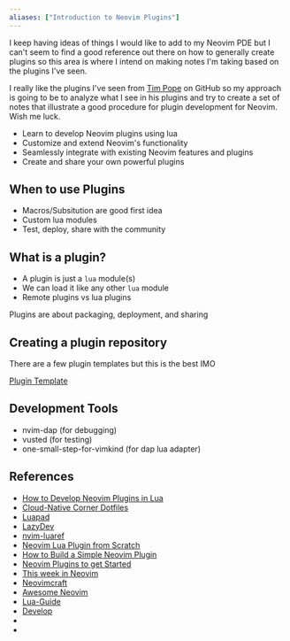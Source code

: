 ```yaml
---
aliases: ["Introduction to Neovim Plugins"]
---
```


I keep having ideas of things I would like to add to my Neovim PDE but I can't seem to find a good reference out there on how to generally create plugins so this area is where I intend on making notes I'm taking based on the plugins I've seen.

I really like the plugins I've seen from [Tim Pope](https://github.com/tpope) on GitHub so my approach is going to be to analyze what I see in his plugins and try to create a set of notes that illustrate a good procedure for plugin development for Neovim. Wish me luck.


- Learn to develop Neovim plugins using lua
- Customize and extend Neovim's functionality
- Seamlessly integrate with existing Neovim features and plugins
- Create and share your own powerful plugins

## When to use Plugins

- Macros/Subsitution are good first idea
- Custom lua modules
- Test, deploy, share with the community

## What is a plugin?

- A plugin is just a `lua` module(s)
- We can load it like any other `lua` module
- Remote plugins vs lua plugins

Plugins are about packaging, deployment, and sharing


## Creating a plugin repository

There are a few plugin templates but this is the best IMO

[Plugin Template](https://github.com/nvimdev/nvim-plugin-template)


## Development Tools

- nvim-dap (for debugging)
- vusted (for testing)
- one-small-step-for-vimkind (for dap lua adapter)




## References

- [How to Develop Neovim Plugins in Lua](https://www.youtube.com/watch?v=yN04HCeOjmo)
- [Cloud-Native Corner Dotfiles](https://www.youtube.com/redirect?event=video_description&redir_token=QUFFLUhqazZOYWVaYmN1YVU4UHRBbEVfaHNwN3ZmMUlSZ3xBQ3Jtc0tuVkdRQy1xdmxQLS10WV9kY2RMWUhGQzVsejhIMS1SdU1XUnFTQ1BYeldzWlhmRWlPbjZ4aFVlUndGRGh3NEpEWjQtYzhmZUxIcXZyNXVRRERQOWo5clQzNG9MN0t1YkZuYmpFdURNNFYyNDFpaldRaw&q=https%3A%2F%2Fgithub.com%2FPiotr1215%2Fdotfiles%2Ftree%2Fmaster%2F.config%2Fnvim&v=yN04HCeOjmo)
- [Luapad](https://github.com/rafcamlet/nvim-luapad)
- [LazyDev](https://github.com/folke/lazydev.nvim)
- [nvim-luaref](https://github.com/emiasims/nvim-luaref)
- [Neovim Lua Plugin from Scratch](https://www.youtube.com/watch?v=n4Lp4cV8YR0)
- [How to Build a Simple Neovim Plugin](https://adam-drake-frontend-developer.medium.com/how-to-build-a-simple-neovim-plugin-0763e7593b07)
- [Neovim Plugins to get Started](https://vonheikemen.github.io/devlog/tools/neovim-plugins-to-get-started/)
- [This week in Neovim](https://dotfyle.com/this-week-in-neovim)
- [Neovimcraft](https://neovimcraft.com/)
- [Awesome Neovim](https://github.com/rockerBOO/awesome-neovim)
- [Lua-Guide](https://neovim.io/doc/user/lua-guide.html#lua-guide)
- [Develop](https://neovim.io/doc/user/develop.html)
- 
- 